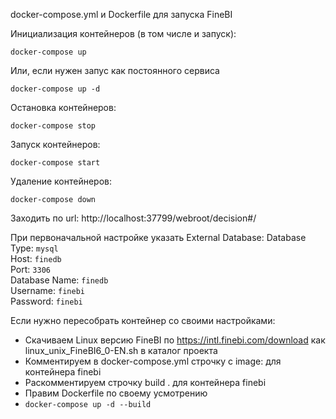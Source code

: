 docker-compose.yml и Dockerfile для запуска FineBI

Инициализация контейнеров (в том числе и запуск):
```
docker-compose up
```

Или, если нужен запус как постоянного сервиса
```
docker-compose up -d
```

Остановка контейнеров:
```
docker-compose stop
```

Запуск контейнеров:
```
docker-compose start
```

Удаление контейнеров:
```
docker-compose down
```

Заходить по url: http://localhost:37799/webroot/decision#/

При первоначальной настройке указать External Database:
Database Type: `mysql`  
Host: `finedb`  
Port: `3306`  
Database Name: `finedb`  
Username: `finebi`  
Password: `finebi`

Если нужно пересобрать контейнер со своими настройками:
- Скачиваем Linux версию FineBI по https://intl.finebi.com/download как linux_unix_FineBI6_0-EN.sh в каталог проекта
- Комментируем в docker-compose.yml строчку c image: для контейнера finebi
- Раскомментируем строчку build . для контейнера finebi
- Правим Dockerfile по своему усмотрению
- `docker-compose up -d --build`

